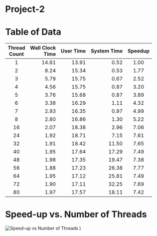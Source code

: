 # Project-2

# Table of Data
|Thread<br>Count|Wall Clock<br>Time|User Time|System Time|Speedup|
|:--:|--:|--:|--:|:--:|
|1|14.61|13.91| 0.52|1.00|
|2| 8.24|15.34| 0.53| 1.77|
|3| 5.79|15.75| 0.67| 2.52|
|4| 4.56|15.75| 0.87| 3.20|
|5| 3.76|15.68| 0.87| 3.89|
|6| 3.38|16.29| 1.11| 4.32|
|7| 2.93|16.35| 0.97| 4.99|
|8| 2.80|16.86| 1.30| 5.22|
|16| 2.07|18.38| 2.96| 7.06|
|24| 1.92|18.71| 7.15| 7.61|
|32| 1.91|18.42|11.50| 7.65|
|40| 1.95|17.64|17.29| 7.49|
|48| 1.98|17.35|19.47| 7.38|
|56| 1.88|17.23|26.38| 7.77|
|64| 1.95|17.12|25.81| 7.49|
|72| 1.90|17.11|32.25| 7.69|
|80| 1.97|17.57|18.11| 7.42|

# Speed-up vs. Number of Threads
![Speed-up vs  Number of Threads](https://github.com/user-attachments/assets/129aa174-0e56-4d5a-927e-76a94ee7054a)
)
